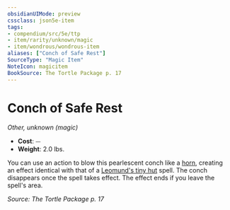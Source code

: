 ```yaml
---
obsidianUIMode: preview
cssclass: json5e-item
tags:
- compendium/src/5e/ttp
- item/rarity/unknown/magic
- item/wondrous/wondrous-item
aliases: ["Conch of Safe Rest"]
SourceType: "Magic Item"
NoteIcon: magicitem
BookSource: The Tortle Package p. 17
---
```

# Conch of Safe Rest
*Other, unknown (magic)*  

- **Cost**: ⏤
- **Weight**: 2.0 lbs.

You can use an action to blow this pearlescent conch like a [horn](/3-Mechanics/CLI/items/horn.md), creating an effect identical with that of a [Leomund's tiny hut](/3-Mechanics/CLI/spells/leomunds-tiny-hut.md) spell. The conch disappears once the spell takes effect. The effect ends if you leave the spell's area.

*Source: The Tortle Package p. 17*